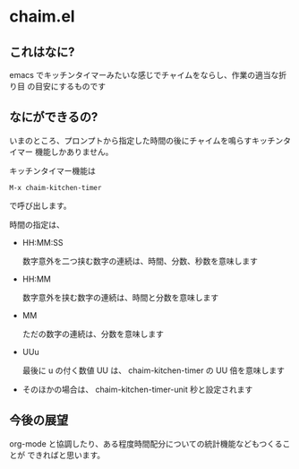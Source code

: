  chaim.el 
==========

 これはなに?
-------------

emacs でキッチンタイマーみたいな感じでチャイムをならし、作業の適当な折り目
の目安にするものです


 なにができるの?
-----------------

いまのところ、プロンプトから指定した時間の後にチャイムを鳴らすキッチンタイマー
機能しかありません。

キッチンタイマー機能は

    M-x chaim-kitchen-timer

で呼び出します。

時間の指定は、

   - HH:MM:SS

     数字意外を二つ挟む数字の連続は、時間、分数、秒数を意味します

   - HH:MM

     数字意外を挟む数字の連続は、時間と分数を意味します


   - MM

     ただの数字の連続は、分数を意味します


   - UUu

     最後に u の付く数値 UU は、 chaim-kitchen-timer の UU 倍を意味します

   - そのほかの場合は、 chaim-kitchen-timer-unit 秒と設定されます


 今後の展望
------------

org-mode と協調したり、ある程度時間配分についての統計機能などもつくることが
できればと思います。
